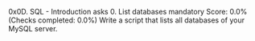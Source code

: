 0x0D. SQL - Introduction
asks
0. List databases
mandatory
Score: 0.0% (Checks completed: 0.0%)
Write a script that lists all databases of your MySQL server.

